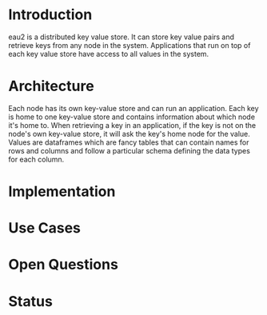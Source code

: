 # Introduction
eau2 is a distributed key value store. It can store key value pairs and retrieve keys from any node in the system. Applications that run on top of each key value store have access to all values in the system.

# Architecture
Each node has its own key-value store and can run an application. Each key is home to one key-value store and contains information about which node it's home to. When retrieving a key in an application, if the key is not on the node's own key-value store, it will ask the key's home node for the value. Values are dataframes which are fancy tables that can contain names for rows and columns and follow a particular schema defining the data types for each column.

# Implementation


# Use Cases


# Open Questions

# Status